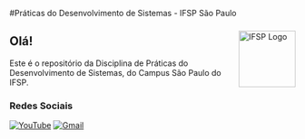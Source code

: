 
#Práticas do Desenvolvimento de Sistemas - IFSP São Paulo
### 
<img src="https://upload.wikimedia.org/wikipedia/commons/thumb/f/f5/IFSP_Logo.jpg/640px-IFSP_Logo.jpg" alt="IFSP Logo" width="100px" align="right">

## Olá!

Este é o repositório da Disciplina de Práticas do Desenvolvimento de Sistemas, do Campus São Paulo do IFSP.



### Redes Sociais

[![YouTube](https://img.shields.io/static/v1?message=Youtube&logo=youtube&label=&color=FF0000&logoColor=white&labelColor=&style=for-the-badge)](https://www.youtube.com/)
[![Gmail](https://img.shields.io/static/v1?message=Gmail&logo=gmail&label=&color=D14836&logoColor=white&labelColor=&style=for-the-badge)](mailto:spo.pds@ifsp.edu.br)
